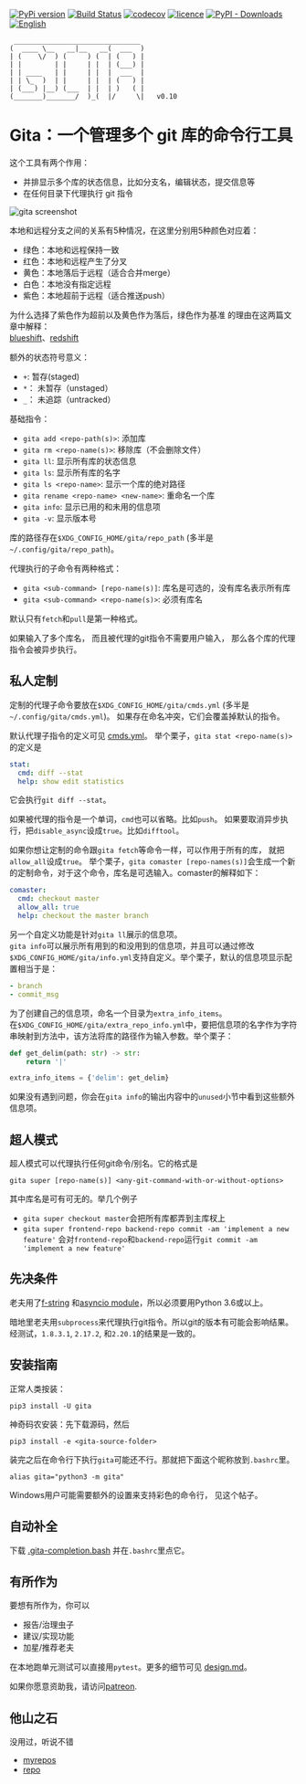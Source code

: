 [![PyPi version](https://img.shields.io/pypi/v/gita.svg?color=blue)](https://pypi.org/project/gita/)
[![Build Status](https://travis-ci.org/nosarthur/gita.svg?branch=master)](https://travis-ci.org/nosarthur/gita)
[![codecov](https://codecov.io/gh/nosarthur/gita/branch/master/graph/badge.svg)](https://codecov.io/gh/nosarthur/gita)
[![licence](https://img.shields.io/pypi/l/gita.svg)](https://github.com/nosarthur/gita/blob/master/LICENSE)
[![PyPI - Downloads](https://img.shields.io/pypi/dm/gita.svg)](https://pypistats.org/packages/gita)
[![English](https://img.shields.io/badge/-English-lightgrey.svg)](https://github.com/nosarthur/gita)

```
 _______________________________
(  ____ \__   __|__   __(  ___  )
| (    \/  ) (     ) (  | (   ) |
| |        | |     | |  | (___) |
| | ____   | |     | |  |  ___  |
| | \_  )  | |     | |  | (   ) |
| (___) |__) (___  | |  | )   ( |
(_______)_______/  )_(  |/     \|   v0.10
```

# Gita：一个管理多个 git 库的命令行工具

这个工具有两个作用：

- 并排显示多个库的状态信息，比如分支名，编辑状态，提交信息等
- 在任何目录下代理执行 git 指令

![gita screenshot](https://github.com/nosarthur/gita/raw/master/doc/screenshot.png)

本地和远程分支之间的关系有5种情况，在这里分别用5种颜色对应着：

- 绿色：本地和远程保持一致
- 红色：本地和远程产生了分叉
- 黄色：本地落后于远程（适合合并merge）
- 白色：本地没有指定远程
- 紫色：本地超前于远程（适合推送push）

为什么选择了紫色作为超前以及黄色作为落后，绿色作为基准 的理由在这两篇文章中解释：  
[blueshift](https://en.wikipedia.org/wiki/Blueshift)、[redshift](https://en.wikipedia.org/wiki/Redshift)

额外的状态符号意义：

- `+`: 暂存(staged)
- `*`： 未暂存（unstaged）
- `_`： 未追踪（untracked）

基础指令：

- `gita add <repo-path(s)>`: 添加库
- `gita rm <repo-name(s)>`: 移除库（不会删除文件）
- `gita ll`: 显示所有库的状态信息
- `gita ls`: 显示所有库的名字
- `gita ls <repo-name>`: 显示一个库的绝对路径
- `gita rename <repo-name> <new-name>`: 重命名一个库
- `gita info`: 显示已用的和未用的信息项
- `gita -v`: 显示版本号

库的路径存在`$XDG_CONFIG_HOME/gita/repo_path` (多半是`~/.config/gita/repo_path`)。

代理执行的子命令有两种格式：

- `gita <sub-command> [repo-name(s)]`: 库名是可选的，没有库名表示所有库
- `gita <sub-command> <repo-name(s)>`: 必须有库名

默认只有`fetch`和`pull`是第一种格式。  

如果输入了多个库名，
而且被代理的git指令不需要用户输入，
那么各个库的代理指令会被异步执行。

## 私人定制

定制的代理子命令要放在`$XDG_CONFIG_HOME/gita/cmds.yml` (多半是`~/.config/gita/cmds.yml`)。
如果存在命名冲突，它们会覆盖掉默认的指令。

默认代理子指令的定义可见
[cmds.yml](https://github.com/nosarthur/gita/blob/master/gita/cmds.yml)。
举个栗子，`gita stat <repo-name(s)>`的定义是

```yaml
stat:
  cmd: diff --stat
  help: show edit statistics
```

它会执行`git diff --stat`。

如果被代理的指令是一个单词，`cmd`也可以省略。比如`push`。
如果要取消异步执行，把`disable_async`设成`true`。比如`difftool`。

如果你想让定制的命令跟`gita fetch`等命令一样，可以作用于所有的库，
就把`allow_all`设成`true`。
举个栗子，`gita comaster [repo-names(s)]`会生成一个新的定制命令，对于这个命令，库名是可选输入。comaster的解释如下：

```yaml
comaster:
  cmd: checkout master
  allow_all: true
  help: checkout the master branch
```
另一个自定义功能是针对`gita ll`展示的信息项。  
`gita info`可以展示所有用到的和没用到的信息项，并且可以通过修改`$XDG_CONFIG_HOME/gita/info.yml`支持自定义。举个栗子，默认的信息项显示配置相当于是：

```yaml
- branch
- commit_msg
```
为了创建自己的信息项，命名一个目录为`extra_info_items`。  
在`$XDG_CONFIG_HOME/gita/extra_repo_info.yml`中，要把信息项的名字作为字符串映射到方法中，该方法将库的路径作为输入参数。举个栗子：

```python
def get_delim(path: str) -> str:
    return '|'

extra_info_items = {'delim': get_delim}
```
如果没有遇到问题，你会在`gita info`的输出内容中的`unused`小节中看到这些额外信息项。

## 超人模式

超人模式可以代理执行任何git命令/别名。它的格式是

```
gita super [repo-name(s)] <any-git-command-with-or-without-options>
```

其中库名是可有可无的。举几个例子

- `gita super checkout master`会把所有库都弄到主库杈上
- `gita super frontend-repo backend-repo commit -am 'implement a new feature'`
  会对`frontend-repo`和`backend-repo`运行`git commit -am 'implement a new feature'`

## 先决条件

老夫用了[f-string](https://www.python.org/dev/peps/pep-0498/)
和[asyncio module](https://docs.python.org/3.6/library/asyncio.html)，所以必须要用Python 3.6或以上。

暗地里老夫用`subprocess`来代理执行git指令。所以git的版本有可能会影响结果。
经测试，`1.8.3.1`, `2.17.2`, 和`2.20.1`的结果是一致的。

## 安装指南

正常人类按装：

```
pip3 install -U gita
```

神奇码农安装：先下载源码，然后

```
pip3 install -e <gita-source-folder>
```

装完之后在命令行下执行`gita`可能还不行。那就把下面这个昵称放到`.bashrc`里。
```
alias gita="python3 -m gita"
```

Windows用户可能需要额外的设置来支持彩色的命令行， 见这个帖子。

## 自动补全

下载
[.gita-completion.bash](https://github.com/nosarthur/gita/blob/master/.gita-completion.bash)
并在`.bashrc`里点它。

## 有所作为

要想有所作为，你可以

- 报告/治理虫子
- 建议/实现功能
- 加星/推荐老夫

在本地跑单元测试可以直接用`pytest`。更多的细节可见
[design.md](https://github.com/nosarthur/gita/blob/master/doc/design.md)。

如果你愿意资助我，请访问[patreon](https://www.patreon.com/nosarthur).

## 他山之石

没用过，听说不错

- [myrepos](https://myrepos.branchable.com/)
- [repo](https://source.android.com/setup/develop/repo)
